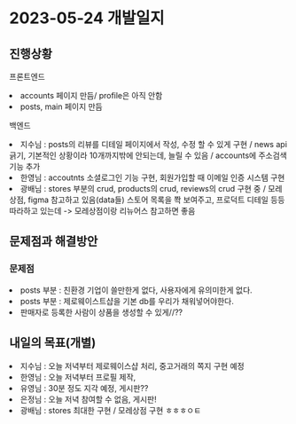 # 2023-05-24 개발일지

## 진행상황
<p>프론트엔드</p>
<li>accounts 페이지 만듬/ profile은 아직 안함</li>
<li>posts, main 페이지 만듬</li>

<p>백엔드</p>
<li>지수님 : posts의 리뷰를 디테일 페이지에서 작성, 수정 할 수 있게 구현 / news api 긁기, 기본적인 상황이라 10개까지밖에 안되는데, 늘릴 수 있음 / accounts에 주소검색 기능 추가</li>
<li>한영님 : accoutnts 소셜로그인 기능 구현, 회원가입할 때 이메일 인증 시스템 구현 </li>
<li>광배님 : stores 부분의 crud, products의 crud, reviews의 crud 구현 중 /  모레상점, figma 참고하고 있음(data들)
스토어 목록을 쫙 보여주고, 프로덕트 디테일 등등 따라하고 있는데 -> 모레상점이랑 리뉴어스 참고하면 좋음 </li>

## 문제점과 해결방안
### 문제점
<li>posts 부분 : 친환경 기업이 쓸만한게 없다, 사용자에게 유의미한게 없다.</li>
<li>posts 부분 : 제로웨이스트샵을 기본 db를 우리가 채워넣어야한다.</li>
<li>판매자로 등록한 사람이 상품을 생성할 수 있게//??</li>


## 내일의 목표(개별)
<li>지수님 : 오늘 저녁부터 제로웨이스샵 처리, 중고거래의 쪽지 구현 예정</li>
<li>한영님 : 오늘 저녁부터 프로필 제작, </li>
<li>유영님 : 30분 정도 지각 예정, 게시판??</li>
<li>은정님 : 오늘 저녁 참여할 수 없음, 게시판!</li>
<li>광배님 : stores 최대한 구현 / 모레상점 구현 ㅎㅎㅎㅇㅌ</li>